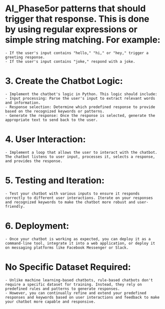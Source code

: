 # AI_Phase5or patterns that should trigger that response. This is done by using regular expressions or simple string matching. For example:
    - If the user's input contains "hello," "hi," or "hey," trigger a greeting response.
    - If the user's input contains "joke," respond with a joke.

# 3. Create the Chatbot Logic:
    - Implement the chatbot's logic in Python. This logic should include:
    - Input processing: Parse the user's input to extract relevant words and information.
    - Response selection: Determine which predefined response to provide based on the recognized keywords or patterns.
    - Generate the response: Once the response is selected, generate the appropriate text to send back to the user.

# 4. User Interaction:
    - Implement a loop that allows the user to interact with the chatbot. The chatbot listens to user input, processes it, selects a response, and provides the response.

# 5. Testing and Iteration:
    - Test your chatbot with various inputs to ensure it responds correctly to different user interactions. Iterate on your responses and recognized keywords to make the chatbot more robust and user-friendly.

# 6. Deployment:
    - Once your chatbot is working as expected, you can deploy it as a command-line tool, integrate it into a web application, or deploy it on messaging platforms like Facebook Messenger or Slack.

# No Specific Dataset Required:
    - Unlike machine learning-based chatbots, rule-based chatbots don't require a specific dataset for training. Instead, they rely on predefined rules and patterns to generate responses.
    - However, you can continually refine and extend your predefined responses and keywords based on user interactions and feedback to make your chatbot more capable and responsive.
